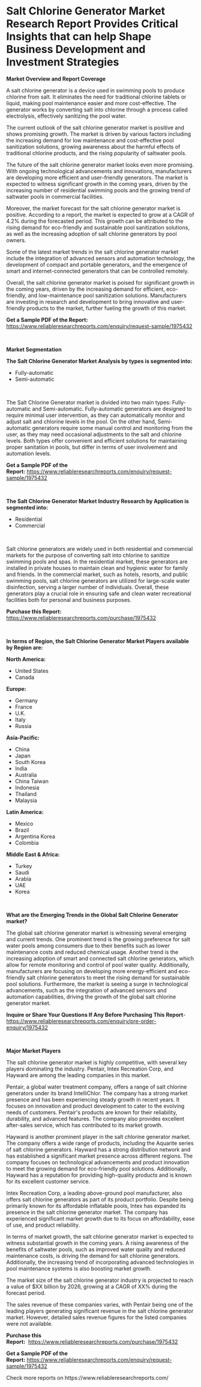<p><h1>Salt Chlorine Generator Market Research Report Provides Critical Insights that can help Shape Business Development and Investment Strategies</h1></p><p><strong>Market Overview and Report Coverage</strong></p>
<p><p>A salt chlorine generator is a device used in swimming pools to produce chlorine from salt. It eliminates the need for traditional chlorine tablets or liquid, making pool maintenance easier and more cost-effective. The generator works by converting salt into chlorine through a process called electrolysis, effectively sanitizing the pool water.</p><p>The current outlook of the salt chlorine generator market is positive and shows promising growth. The market is driven by various factors including the increasing demand for low maintenance and cost-effective pool sanitization solutions, growing awareness about the harmful effects of traditional chlorine products, and the rising popularity of saltwater pools.</p><p>The future of the salt chlorine generator market looks even more promising. With ongoing technological advancements and innovations, manufacturers are developing more efficient and user-friendly generators. The market is expected to witness significant growth in the coming years, driven by the increasing number of residential swimming pools and the growing trend of saltwater pools in commercial facilities.</p><p>Moreover, the market forecast for the salt chlorine generator market is positive. According to a report, the market is expected to grow at a CAGR of 4.2% during the forecasted period. This growth can be attributed to the rising demand for eco-friendly and sustainable pool sanitization solutions, as well as the increasing adoption of salt chlorine generators by pool owners.</p><p>Some of the latest market trends in the salt chlorine generator market include the integration of advanced sensors and automation technology, the development of compact and portable generators, and the emergence of smart and internet-connected generators that can be controlled remotely.</p><p>Overall, the salt chlorine generator market is poised for significant growth in the coming years, driven by the increasing demand for efficient, eco-friendly, and low-maintenance pool sanitization solutions. Manufacturers are investing in research and development to bring innovative and user-friendly products to the market, further fueling the growth of this market.</p></p>
<p><strong>Get a Sample PDF of the Report:</strong> <a href="https://www.reliableresearchreports.com/enquiry/request-sample/1975432">https://www.reliableresearchreports.com/enquiry/request-sample/1975432</a></p>
<p>&nbsp;</p>
<p><strong>Market Segmentation</strong></p>
<p><strong>The Salt Chlorine Generator Market Analysis by types is segmented into:</strong></p>
<p><ul><li>Fully-automatic</li><li>Semi-automatic</li></ul></p>
<p>&nbsp;</p>
<p><p>The Salt Chlorine Generator market is divided into two main types: Fully-automatic and Semi-automatic. Fully-automatic generators are designed to require minimal user intervention, as they can automatically monitor and adjust salt and chlorine levels in the pool. On the other hand, Semi-automatic generators require some manual control and monitoring from the user, as they may need occasional adjustments to the salt and chlorine levels. Both types offer convenient and efficient solutions for maintaining proper sanitation in pools, but differ in terms of user involvement and automation levels.</p></p>
<p><strong>Get a Sample PDF of the Report:</strong>&nbsp;<a href="https://www.reliableresearchreports.com/enquiry/request-sample/1975432">https://www.reliableresearchreports.com/enquiry/request-sample/1975432</a></p>
<p>&nbsp;</p>
<p><strong>The Salt Chlorine Generator Market Industry Research by Application is segmented into:</strong></p>
<p><ul><li>Residential</li><li>Commercial</li></ul></p>
<p>&nbsp;</p>
<p><p>Salt chlorine generators are widely used in both residential and commercial markets for the purpose of converting salt into chlorine to sanitize swimming pools and spas. In the residential market, these generators are installed in private houses to maintain clean and hygienic water for family and friends. In the commercial market, such as hotels, resorts, and public swimming pools, salt chlorine generators are utilized for large-scale water disinfection, serving a larger number of individuals. Overall, these generators play a crucial role in ensuring safe and clean water recreational facilities both for personal and business purposes.</p></p>
<p><strong>Purchase this Report:</strong>&nbsp; <a href="https://www.reliableresearchreports.com/purchase/1975432">https://www.reliableresearchreports.com/purchase/1975432</a></p>
<p>&nbsp;</p>
<p><strong>In terms of Region, the Salt Chlorine Generator Market Players available by Region are:</strong></p>
<p>
    <p> <strong> North America: </strong>
        <ul>
            <li>United States</li>
            <li>Canada</li>
        </ul>
        </p> 
    <p> <strong> Europe: </strong>
        <ul>
            <li>Germany</li>
            <li>France</li>
            <li>U.K.</li>
            <li>Italy</li>
            <li>Russia</li>
        </ul>
        </p> 
    <p> <strong> Asia-Pacific: </strong>
        <ul>
            <li>China</li>
            <li>Japan</li>
            <li>South Korea</li>
            <li>India</li>
            <li>Australia</li>
            <li>China Taiwan</li>
            <li>Indonesia</li>
            <li>Thailand</li>
            <li>Malaysia</li>
        </ul>
        </p> 
    <p> <strong> Latin America: </strong>
        <ul>
            <li>Mexico</li>
            <li>Brazil</li>
            <li>Argentina Korea</li>
            <li>Colombia</li>
        </ul>
        </p> 
    <p> <strong> Middle East & Africa: </strong>
        <ul>
            <li>Turkey</li>
            <li>Saudi</li>
            <li>Arabia</li>
            <li>UAE</li>
            <li>Korea</li>
        </ul>
    </p>
    </p>
<p>&nbsp;</p>
<p><strong>What are the Emerging Trends in the Global Salt Chlorine Generator market?</strong></p>
<p><p>The global salt chlorine generator market is witnessing several emerging and current trends. One prominent trend is the growing preference for salt water pools among consumers due to their benefits such as lower maintenance costs and reduced chemical usage. Another trend is the increasing adoption of smart and connected salt chlorine generators, which allow for remote monitoring and control of pool water quality. Additionally, manufacturers are focusing on developing more energy-efficient and eco-friendly salt chlorine generators to meet the rising demand for sustainable pool solutions. Furthermore, the market is seeing a surge in technological advancements, such as the integration of advanced sensors and automation capabilities, driving the growth of the global salt chlorine generator market.</p></p>
<p><strong>Inquire or Share Your Questions If Any Before Purchasing This Report</strong>- <a href="https://www.reliableresearchreports.com/enquiry/pre-order-enquiry/1975432">https://www.reliableresearchreports.com/enquiry/pre-order-enquiry/1975432</a></p>
<p>&nbsp;</p>
<p><strong>Major Market Players</strong></p>
<p><p>The salt chlorine generator market is highly competitive, with several key players dominating the industry. Pentair, Intex Recreation Corp, and Hayward are among the leading companies in this market.</p><p>Pentair, a global water treatment company, offers a range of salt chlorine generators under its brand IntelliChlor. The company has a strong market presence and has been experiencing steady growth in recent years. It focuses on innovation and product development to cater to the evolving needs of customers. Pentair's products are known for their reliability, durability, and advanced features. The company also provides excellent after-sales service, which has contributed to its market growth.</p><p>Hayward is another prominent player in the salt chlorine generator market. The company offers a wide range of products, including the Aquarite series of salt chlorine generators. Hayward has a strong distribution network and has established a significant market presence across different regions. The company focuses on technological advancements and product innovation to meet the growing demand for eco-friendly pool solutions. Additionally, Hayward has a reputation for providing high-quality products and is known for its excellent customer service.</p><p>Intex Recreation Corp, a leading above-ground pool manufacturer, also offers salt chlorine generators as part of its product portfolio. Despite being primarily known for its affordable inflatable pools, Intex has expanded its presence in the salt chlorine generator market. The company has experienced significant market growth due to its focus on affordability, ease of use, and product reliability.</p><p>In terms of market growth, the salt chlorine generator market is expected to witness substantial growth in the coming years. A rising awareness of the benefits of saltwater pools, such as improved water quality and reduced maintenance costs, is driving the demand for salt chlorine generators. Additionally, the increasing trend of incorporating advanced technologies in pool maintenance systems is also boosting market growth.</p><p>The market size of the salt chlorine generator industry is projected to reach a value of $XX billion by 2026, growing at a CAGR of XX% during the forecast period.</p><p>The sales revenue of these companies varies, with Pentair being one of the leading players generating significant revenue in the salt chlorine generator market. However, detailed sales revenue figures for the listed companies were not available.</p></p>
<p><strong>Purchase this Report:</strong>&nbsp;&nbsp;<a href="https://www.reliableresearchreports.com/purchase/1975432">https://www.reliableresearchreports.com/purchase/1975432</a></p>
<p></p>
<p><strong>Get a Sample PDF of the Report:</strong>&nbsp;<a href="https://www.reliableresearchreports.com/enquiry/request-sample/1975432">https://www.reliableresearchreports.com/enquiry/request-sample/1975432</a></p>
<p>Check more reports on https://www.reliableresearchreports.com/</p>